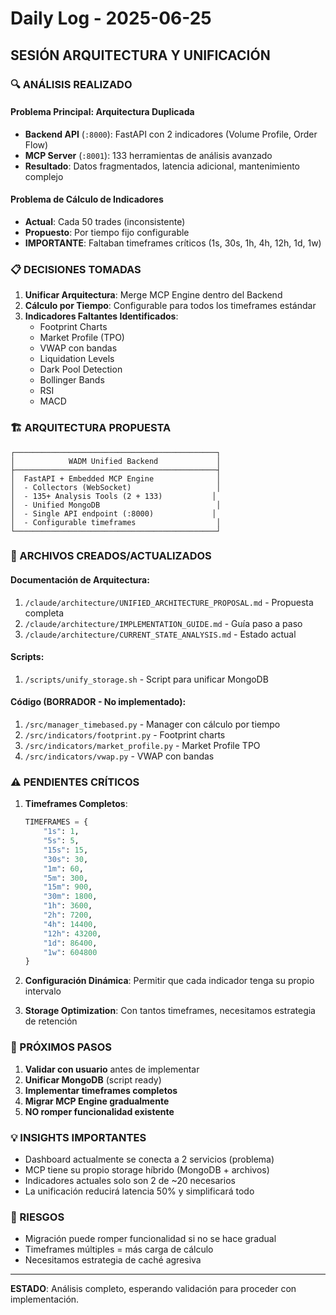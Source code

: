 # Daily Log - 2025-06-25

## SESIÓN ARQUITECTURA Y UNIFICACIÓN

### 🔍 ANÁLISIS REALIZADO

#### Problema Principal: Arquitectura Duplicada
- **Backend API** (`:8000`): FastAPI con 2 indicadores (Volume Profile, Order Flow)
- **MCP Server** (`:8001`): 133 herramientas de análisis avanzado
- **Resultado**: Datos fragmentados, latencia adicional, mantenimiento complejo

#### Problema de Cálculo de Indicadores
- **Actual**: Cada 50 trades (inconsistente)
- **Propuesto**: Por tiempo fijo configurable
- **IMPORTANTE**: Faltaban timeframes críticos (1s, 30s, 1h, 4h, 12h, 1d, 1w)

### 📋 DECISIONES TOMADAS

1. **Unificar Arquitectura**: Merge MCP Engine dentro del Backend
2. **Cálculo por Tiempo**: Configurable para todos los timeframes estándar
3. **Indicadores Faltantes Identificados**:
   - Footprint Charts
   - Market Profile (TPO)
   - VWAP con bandas
   - Liquidation Levels
   - Dark Pool Detection
   - Bollinger Bands
   - RSI
   - MACD

### 🏗️ ARQUITECTURA PROPUESTA

```
┌─────────────────────────────────────────────┐
│            WADM Unified Backend             │
├─────────────────────────────────────────────┤
│  FastAPI + Embedded MCP Engine              │
│  - Collectors (WebSocket)                   │
│  - 135+ Analysis Tools (2 + 133)           │
│  - Unified MongoDB                          │
│  - Single API endpoint (:8000)             │
│  - Configurable timeframes                  │
└─────────────────────────────────────────────┘
```

### 📁 ARCHIVOS CREADOS/ACTUALIZADOS

#### Documentación de Arquitectura:
1. `/claude/architecture/UNIFIED_ARCHITECTURE_PROPOSAL.md` - Propuesta completa
2. `/claude/architecture/IMPLEMENTATION_GUIDE.md` - Guía paso a paso
3. `/claude/architecture/CURRENT_STATE_ANALYSIS.md` - Estado actual

#### Scripts:
1. `/scripts/unify_storage.sh` - Script para unificar MongoDB

#### Código (BORRADOR - No implementado):
1. `/src/manager_timebased.py` - Manager con cálculo por tiempo
2. `/src/indicators/footprint.py` - Footprint charts
3. `/src/indicators/market_profile.py` - Market Profile TPO
4. `/src/indicators/vwap.py` - VWAP con bandas

### ⚠️ PENDIENTES CRÍTICOS

1. **Timeframes Completos**:
   ```python
   TIMEFRAMES = {
       "1s": 1,
       "5s": 5,
       "15s": 15,
       "30s": 30,
       "1m": 60,
       "5m": 300,
       "15m": 900,
       "30m": 1800,
       "1h": 3600,
       "2h": 7200,
       "4h": 14400,
       "12h": 43200,
       "1d": 86400,
       "1w": 604800
   }
   ```

2. **Configuración Dinámica**: Permitir que cada indicador tenga su propio intervalo

3. **Storage Optimization**: Con tantos timeframes, necesitamos estrategia de retención

### 🎯 PRÓXIMOS PASOS

1. **Validar con usuario** antes de implementar
2. **Unificar MongoDB** (script ready)
3. **Implementar timeframes completos**
4. **Migrar MCP Engine gradualmente**
5. **NO romper funcionalidad existente**

### 💡 INSIGHTS IMPORTANTES

- Dashboard actualmente se conecta a 2 servicios (problema)
- MCP tiene su propio storage híbrido (MongoDB + archivos)
- Indicadores actuales solo son 2 de ~20 necesarios
- La unificación reducirá latencia 50% y simplificará todo

### 🚨 RIESGOS

- Migración puede romper funcionalidad si no se hace gradual
- Timeframes múltiples = más carga de cálculo
- Necesitamos estrategia de caché agresiva

---

**ESTADO**: Análisis completo, esperando validación para proceder con implementación.
